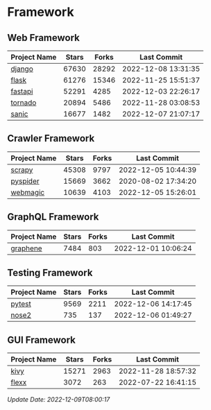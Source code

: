 # Framework

## Web Framework
| Project Name | Stars | Forks | Last Commit |
| ------------ | ----- | ----- | ----------- |
| [django](https://github.com/django/django) | 67630 | 28292 | 2022-12-08 13:31:35 |
| [flask](https://github.com/pallets/flask) | 61276 | 15346 | 2022-11-25 15:51:37 |
| [fastapi](https://github.com/tiangolo/fastapi) | 52291 | 4285 | 2022-12-03 22:26:17 |
| [tornado](https://github.com/tornadoweb/tornado) | 20894 | 5486 | 2022-11-28 03:08:53 |
| [sanic](https://github.com/sanic-org/sanic) | 16677 | 1482 | 2022-12-07 21:07:17 |

## Crawler Framework
| Project Name | Stars | Forks | Last Commit |
| ------------ | ----- | ----- | ----------- |
| [scrapy](https://github.com/scrapy/scrapy) | 45308 | 9797 | 2022-12-05 10:44:39 |
| [pyspider](https://github.com/binux/pyspider) | 15669 | 3662 | 2020-08-02 17:34:20 |
| [webmagic](https://github.com/code4craft/webmagic) | 10639 | 4103 | 2022-12-05 15:26:01 |

## GraphQL Framework
| Project Name | Stars | Forks | Last Commit |
| ------------ | ----- | ----- | ----------- |
| [graphene](https://github.com/graphql-python/graphene) | 7484 | 803 | 2022-12-01 10:06:24 |

## Testing Framework
| Project Name | Stars | Forks | Last Commit |
| ------------ | ----- | ----- | ----------- |
| [pytest](https://github.com/pytest-dev/pytest) | 9569 | 2211 | 2022-12-06 14:17:45 |
| [nose2](https://github.com/nose-devs/nose2) | 735 | 137 | 2022-12-06 01:49:27 |

## GUI Framework
| Project Name | Stars | Forks | Last Commit |
| ------------ | ----- | ----- | ----------- |
| [kivy](https://github.com/kivy/kivy) | 15271 | 2963 | 2022-11-28 18:57:32 |
| [flexx](https://github.com/flexxui/flexx) | 3072 | 263 | 2022-07-22 16:41:15 |

*Update Date: 2022-12-09T08:00:17*